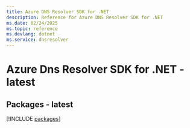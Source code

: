 ```yaml
---
title: Azure DNS Resolver SDK for .NET
description: Reference for Azure DNS Resolver SDK for .NET
ms.date: 02/24/2025
ms.topic: reference
ms.devlang: dotnet
ms.service: dnsresolver
---
```

# Azure Dns Resolver SDK for .NET - latest
## Packages - latest
[!INCLUDE [packages](dns-resolver-index.md)]